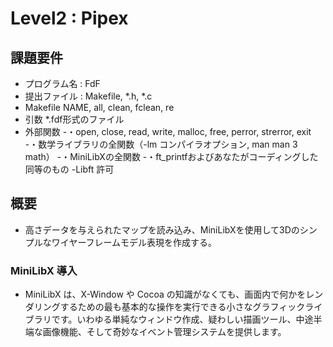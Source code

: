 # Level2 : Pipex

## 課題要件
- プログラム名 : FdF
- 提出ファイル : Makefile, *.h, *.c
- Makefile NAME, all, clean, fclean, re
- 引数 *.fdf形式のファイル
- 外部関数
	-・open, close, read, write, malloc, free, perror, strerror, exit
	-・数学ライブラリの全関数（-lm コンパイラオプション, man man 3 math）
	-・MiniLibXの全関数
	-・ft_printfおよびあなたがコーディングした同等のもの
	-Libft 許可

## 概要
- 高さデータを与えられたマップを読み込み、MiniLibXを使用して3Dのシンプルなワイヤーフレームモデル表現を作成する。

### MiniLibX 導入
- MiniLibX は、X-Window や Cocoa の知識がなくても、画面内で何かをレンダリングするための最も基本的な操作を実行できる小さなグラフィックライブラリです。いわゆる単純なウィンドウ作成、疑わしい描画ツール、中途半端な画像機能、そして奇妙なイベント管理システムを提供します。